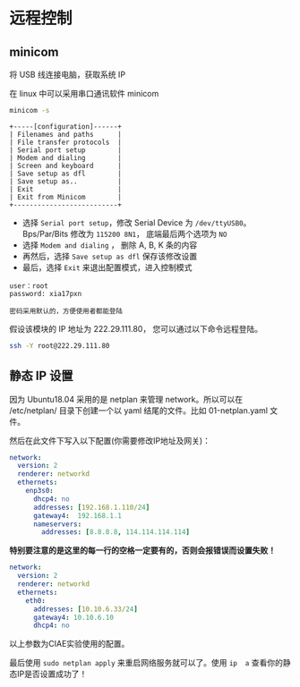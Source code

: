 <!-- RemoteControl.md --- 
;; 
;; Description: 
;; Author: Hongyi Wu(吴鸿毅)
;; Email: wuhongyi@qq.com 
;; Created: 一 5月 27 21:23:17 2019 (+0800)
;; Last-Updated: 二 9月 24 20:39:10 2019 (+0800)
;;           By: Hongyi Wu(吴鸿毅)
;;     Update #: 7
;; URL: http://wuhongyi.cn -->

# 远程控制

## minicom

将 USB 线连接电脑，获取系统 IP

在 linux 中可以采用串口通讯软件 minicom

```bash
minicom -s
```

```
+-----[configuration]------+
| Filenames and paths      |
| File transfer protocols  |
| Serial port setup        |
| Modem and dialing        |
| Screen and keyboard      |
| Save setup as dfl        |
| Save setup as..          |
| Exit                     |
| Exit from Minicom        |
+--------------------------+
```

- 选择 `Serial port setup`，修改 Serial Device 为 `/dev/ttyUSB0`。Bps/Par/Bits 修改为 `115200 8N1`， 底端最后两个选项为 `NO`
- 选择 `Modem and dialing` ， 删除 A, B, K 条的内容
- 再然后，选择 `Save setup as dfl` 保存该修改设置
- 最后，选择 `Exit` 来退出配置模式，进入控制模式

```
user：root
password: xia17pxn

密码采用默认的，方便使用者都能登陆
```

假设该模块的 IP 地址为 222.29.111.80， 您可以通过以下命令远程登陆。

```bash
ssh -Y root@222.29.111.80
```

## 静态 IP 设置

因为 Ubuntu18.04 采用的是 netplan 来管理 network。所以可以在 /etc/netplan/ 目录下创建一个以 yaml 结尾的文件。比如 01-netplan.yaml 文件。 

然后在此文件下写入以下配置(你需要修改IP地址及网关)：

```yaml
network:
  version: 2
  renderer: networkd
  ethernets:
    enp3s0:
      dhcp4: no
      addresses: [192.168.1.110/24]
      gateway4:  192.168.1.1
      nameservers:
        addresses: [8.8.8.8, 114.114.114.114]
```

**特别要注意的是这里的每一行的空格一定要有的，否则会报错误而设置失败！**

```yaml
network:
  version: 2
  renderer: networkd
  ethernets:
    eth0:
      addresses: [10.10.6.33/24]
      gateway4: 10.10.6.10
      dhcp4: no 
```

以上参数为CIAE实验使用的配置。

最后使用 `sudo netplan apply` 来重启网络服务就可以了。使用 `ip  a` 查看你的静态IP是否设置成功了！

<!-- RemoteControl.md ends here -->
